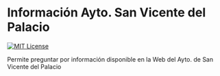 # Información Ayto. San Vicente del Palacio
[![MIT License](https://img.shields.io/badge/license-MIT-blue.svg)](https://raw.githubusercontent.com/jvt1963/snips-turnOnOff-http/master/LICENSE)

Permite preguntar por información disponible en la Web del Ayto. de San Vicente del Palacio
